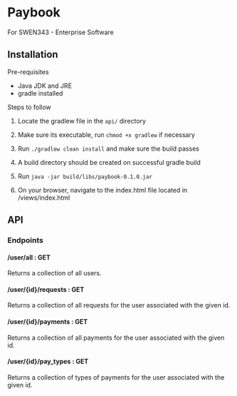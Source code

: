 Paybook
==========

For SWEN343 - Enterprise Software
## Installation

Pre-requisites
* Java JDK and JRE
* gradle installed

Steps to follow
1. Locate the gradlew file in the `api/` directory

2. Make sure its executable, run `chmod +x gradlew` if necessary

3. Run `./gradlew clean install` and make sure the build passes

4. A build directory should be created on successful gradle build

5. Run `java -jar build/libs/paybook-0.1.0.jar`

6. On your browser, navigate to the index.html file located in /views/index.html


## API 

### Endpoints

#### /user/all : GET
  
Returns a collection of all users.

#### /user/{id}/requests : GET

Returns a collection of all requests for the user associated with the given id.

#### /user/{id}/payments : GET

Returns a collection of all payments for the user associated with the given id.

#### /user/{id}/pay_types : GET

Returns a collection of types of payments for the user associated with the given id.


